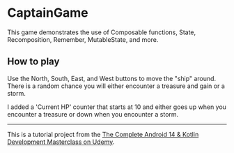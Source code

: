 # CaptainGame

This game demonstrates the use of Composable functions, State, Recomposition, Remember, MutableState, and more. 

## How to play

Use the North, South, East, and West buttons to move the "ship" around. There is a random chance you will either encounter a treasure  and gain or a storm.

I added a 'Current HP' counter that starts at 10 and either goes up when you encounter a treasure or down when you encounter a storm.

-----

This is a tutorial project from the [The Complete Android 14 & Kotlin Development Masterclass on Udemy](https://www.udemy.com/share/102Jgo3@blpu7bo5R8ihlOga5929F8S0iRz9EDtCZLTyg8rj2Ye867gyCdL0dBJsGjXXbmTczA==/).

